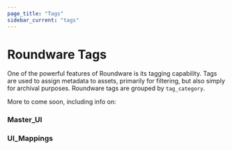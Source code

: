 ```yaml
---
page_title: "Tags"
sidebar_current: "tags"
---
```


# Roundware Tags

One of the powerful features of Roundware is its tagging capability.  Tags are used to assign
metadata to assets, primarily for filtering, but also simply for archival purposes.  Roundware tags
are grouped by `tag_category`.

More to come soon, including info on:

### Master_UI


### UI_Mappings

<!-- <div class="alert alert-block alert-info">
<p>
<strong>More of a book person?</strong> If you prefer to read a physical
book, you may be interested in
<a href="http://www.amazon.com/gp/product/1449335837/ref=as_li_qf_sp_asin_il_tl?ie=UTF8&camp=1789&creative=9325&creativeASIN=1449335837&linkCode=as2&tag=vagrant-20">
Vagrant: Up and Running
</a>, written by the author of Vagrant and published by O'Reilly.
</p>
</div> -->
